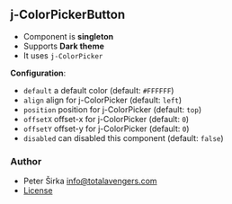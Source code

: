 ## j-ColorPickerButton

- Component is __singleton__
- Supports __Dark theme__
- It uses `j-ColorPicker`

__Configuration__:

- `default` a default color (default: `#FFFFFF`)
- `align` align for j-ColorPicker (default: `left`)
- `position` position for j-ColorPicker (default: `top`)
- `offsetX` offset-x for j-ColorPicker (default: `0`)
- `offsetY` offset-y for j-ColorPicker (default: `0`)
- `disabled` can disabled this component (default: `false`)

### Author

- Peter Širka <info@totalavengers.com>
- [License](https://www.totaljs.com/license/)